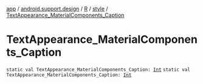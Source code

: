 [app](../../../index.md) / [android.support.design](../../index.md) / [R](../index.md) / [style](index.md) / [TextAppearance_MaterialComponents_Caption](./-text-appearance_-material-components_-caption.md)

# TextAppearance_MaterialComponents_Caption

`static val TextAppearance_MaterialComponents_Caption: `[`Int`](https://kotlinlang.org/api/latest/jvm/stdlib/kotlin/-int/index.html)
`static val TextAppearance_MaterialComponents_Caption: `[`Int`](https://kotlinlang.org/api/latest/jvm/stdlib/kotlin/-int/index.html)